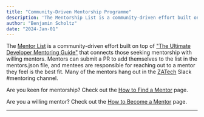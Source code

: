 ```yaml
---
title: "Community-Driven Mentorship Programme"
description: 'The Mentorship List is a community-driven effort built on top of "The Ultimate Developer Mentoring Guide"'
author: "Benjamin Scholtz"
date: "2024-Jan-01"
---
```


The [Mentor List](https://www.developermentoring.guide/finding-a-mentor/mentor-list?ref=capesoftwarecommunity.co.za) is a community-driven effort built on top of ["The Ultimate Developer Mentoring Guide"](https://www.developermentoring.guide/?ref=capesoftwarecommuntiy.co.za) that connects those seeking mentorship with willing mentors. Mentors can submit a PR to add themselves to the list in the mentors.json file, and mentees are responsible for reaching out to a mentor they feel is the best fit. Many of the mentors hang out in the [ZATech](https://zatech.co.za/?ref=capesoftwarecommunity.co.za) Slack #mentoring channel.

Are you keen for mentorship? Check out the [How to Find a Mentor](https://www.developermentoring.guide/finding-a-mentor//how-to-find-a-mentor?ref=capesoftwarecommunity.co.za) page.

Are you a willing mentor? Check out the [How to Become a Mentor](https://www.developermentoring.guide/finding-a-mentor/how-to-become-a-mentor?ref=capesoftwarecommunity.co.za) page.

---
